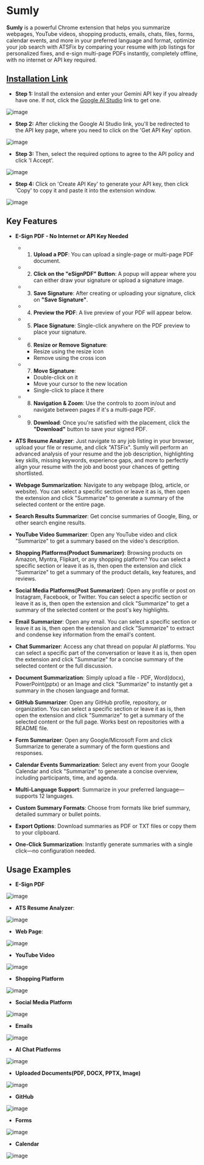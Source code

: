 # Sumly
**Sumly** is a powerful Chrome extension that helps you summarize webpages, YouTube videos, shopping products, emails, chats, files, forms, calendar events, and more in your preferred language and format, optimize your job search with ATSFix by comparing your resume with job listings for personalized fixes, and e-sign multi-page PDFs instantly, completely offline, with no internet or API key required.

## [Installation Link](https://chromewebstore.google.com/detail/honfjipamlobaeefcpggckeghjpolmjj?utm_source=item-share-cb)
- **Step 1:** Install the extension and enter your Gemini API key if you already have one. If not, click the [Google AI Studio](https://aistudio.google.com/app/apikey) link to get one.
  
![image](https://github.com/user-attachments/assets/9f9e3637-724d-4c29-a9eb-6009c4b01b02)

- **Step 2:** After clicking the Google AI Studio link, you'll be redirected to the API key page, where you need to click on the 'Get API Key' option.
  
![image](https://github.com/user-attachments/assets/690a1e9c-13b9-4c16-b0a9-ab904752fcdd)
  
- **Step 3:** Then, select the required options to agree to the API policy and click 'I Accept'.
  
![image](https://github.com/user-attachments/assets/040d4ce5-7396-44bd-b4b8-576475fe018a)
  
- **Step 4:** Click on 'Create API Key' to generate your API key, then click 'Copy' to copy it and paste it into the extension window.
  
![image](https://github.com/user-attachments/assets/f36d9038-7716-4f77-b14a-c55276eb7635)

## Key Features
- **E-Sign PDF - No Internet or API Key Needed**

   - 1. **Upload a PDF**: You can upload a single-page or multi-page PDF document.  
   - 2. **Click on the "eSignPDF" Button**: A popup will appear where you can either draw your signature or upload a signature image.  
   - 3. **Save Signature**: After creating or uploading your signature, click on **"Save Signature"**.  
   - 4. **Preview the PDF**: A live preview of your PDF will appear below.  
   - 5. **Place Signature**: Single-click anywhere on the PDF preview to place your signature.  
   - 6. **Resize or Remove Signature**:  
      - Resize using the resize icon  
      - Remove using the cross icon  
   - 7. **Move Signature**:  
      - Double-click on it  
      - Move your cursor to the new location  
      - Single-click to place it there  
   - 8. **Navigation & Zoom**: Use the controls to zoom in/out and navigate between pages if it's a multi-page PDF.  
   - 9. **Download**: Once you're satisfied with the placement, click the **"Download"** button to save your signed PDF.


- **ATS Resume Analyzer**: Just navigate to any job listing in your browser, upload your file or resume, and click "ATSFix". Sumly will perform an advanced analysis of your resume and the job description, highlighting key skills, missing keywords, experience gaps, and more to perfectly align your resume with the job and boost your chances of getting shortlisted.
- **Webpage Summarization**: Navigate to any webpage (blog, article, or website). You can select a specific section or leave it as is, then open the extension and click "Summarize" to generate a summary of the selected content or the entire page.
- **Search Results Summarizer**: Get concise summaries of Google, Bing, or other search engine results.
- **YouTube Video Summarizer**: Open any YouTube video and click "Summarize" to get a summary based on the video's description.
- **Shopping Platforms(Product Summarizer)**: Browsing products on Amazon, Myntra, Flipkart, or any shopping platform? You can select a specific section or leave it as is, then open the extension and click "Summarize" to get a summary of the product details, key features, and reviews.
- **Social Media Platforms(Post Summarizer)**: Open any profile or post on Instagram, Facebook, or Twitter. You can select a specific section or leave it as is, then open the extension and click "Summarize" to get a summary of the selected content or the post's key highlights.
- **Email Summarizer**: Open any email. You can select a specific section or leave it as is, then open the extension and click "Summarize" to extract and condense key information from the email's content.
- **Chat Summarizer**: Access any chat thread on popular AI platforms. You can select a specific part of the conversation or leave it as is, then open the extension and click "Summarize" for a concise summary of the selected content or the full discussion.
- **Document Summarization**: Simply upload a file - PDF, Word(docx), PowerPoint(pptx) or an Image and click "Summarize" to instantly get a summary in the chosen language and format.
- **GitHub Summarizer**: Open any GitHub profile, repository, or organization. You can select a specific section or leave it as is, then open the extension and click "Summarize" to get a summary of the selected content or the full page. Works best on repositories with a README file.
- **Form Summarizer**: Open any Google/Microsoft Form and click Summarize to generate a summary of the form questions and responses.
- **Calendar Events Summarization**: Select any event from your Google Calendar and click "Summarize" to generate a concise overview, including participants, time, and agenda.
- **Multi-Language Support**: Summarize in your preferred language—supports 12 languages.
- **Custom Summary Formats**: Choose from formats like brief summary, detailed summary or bullet points.
- **Export Options**: Download summaries as PDF or TXT files or copy them to your clipboard.
- **One-Click Summarization**: Instantly generate summaries with a single click—no configuration needed.

## Usage Examples
- **E-Sign PDF**

![image](https://github.com/user-attachments/assets/18497f22-7256-48a4-aac8-6345fff0d39e)

- **ATS Resume Analyzer**:

![image](https://github.com/user-attachments/assets/df6750b1-9e5b-4e26-8e9f-c24ccd4251da)

- **Web Page**:

![image](https://github.com/user-attachments/assets/df3e5261-b8f0-4661-a36a-0d5eebe4c502)

- **YouTube Video**

![image](https://github.com/user-attachments/assets/03d7d50d-d1f1-4e58-b35d-57564c04b45b)

- **Shopping Platform**

![image](https://github.com/user-attachments/assets/b2fb264a-f13a-455f-be07-375c00b5d086)

- **Social Media Platform**

![image](https://github.com/user-attachments/assets/8159dee8-8e5e-4094-a1c1-270edc839732)

- **Emails**

![image](https://github.com/user-attachments/assets/7e698f9d-b3f6-4b95-b6d6-7d9285b955bd)

- **AI Chat Platforms**

![image](https://github.com/user-attachments/assets/ea84d892-7bd4-48a7-a3d1-a1e7902f3d77)

- **Uploaded Documents(PDF, DOCX, PPTX, Image)**

![image](https://github.com/user-attachments/assets/d53461b8-1c4c-48f3-9fe1-f4600382c21b)

- **GitHub**

![image](https://github.com/user-attachments/assets/6b103b37-2462-458a-a2c3-1f2210d9282a)

- **Forms** 

![image](https://github.com/user-attachments/assets/e8b323e2-1c59-4cb1-9848-cd036004063b)

- **Calendar**

![image](https://github.com/user-attachments/assets/ab13c08f-50a6-4753-8a89-2bbe073fc993)











